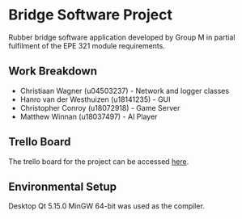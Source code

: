 # Bridge Software Project

Rubber bridge software application developed by Group M in partial fulfilment of the EPE 321 module requirements.

## Work Breakdown

* Christiaan Wagner (u04503237) - Network and logger classes
* Hanro van der Westhuizen (u18141235) - GUI
* Christopher Conroy (u18072918) - Game Server
* Matthew Winnan (u18037497) - AI Player

## Trello Board

The trello board for the project can be accessed [here](https://trello.com/invite/b/fFzt3O9t/99d623713ce3b1319d5b6865383b0122/bridge-software-project).

## Environmental Setup

Desktop Qt 5.15.0 MinGW 64-bit was used as the compiler.
